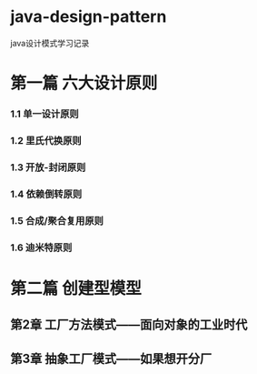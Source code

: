 # java-design-pattern

java设计模式学习记录


# 第一篇 六大设计原则
### 1.1 单一设计原则

### 1.2 里氏代换原则

### 1.3 开放-封闭原则

### 1.4 依赖倒转原则

### 1.5 合成/聚合复用原则

### 1.6 迪米特原则


# 第二篇 创建型模型
## 第2章 工厂方法模式——面向对象的工业时代

## 第3章 抽象工厂模式——如果想开分厂
